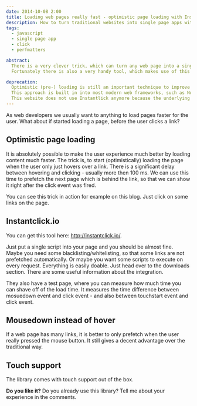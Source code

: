 ```yaml
---
date: 2014-10-08 2:00
title: Loading web pages really fast - optimistic page loading with Instantclick.io
description: How to turn traditional websites into single page apps with Instantclick.io
tags:
  - javascript
  - single page app
  - click
  - perfmatters

abstract:
  There is a very clever trick, which can turn any web page into a single page app. Without requiring you to do any significant work.
  Fortunately there is also a very handy tool, which makes use of this trick and does a great job.

deprecation:
  Optimistic (pre-) loading is still an important technique to improve web performance.
  This approach is built in into most modern web frameworks, such as Nuxt.js, Next.js, Sapper/Svelte and many more.
  This website does not use Instantlick anymore because the underlying web framework supports it out of the box.
---
```


As web developers we usually want to anything to load pages faster for the user. What about if started loading a page, before the user clicks a link?

## Optimistic page loading

It is absolutely possible to make the user experience much better by loading content much faster.
The trick is, to start (optimistically) loading the page when the user only just hovers over a link.
There is a significant delay between hovering and clicking - usually more then 100 ms.
We can use this time to prefetch the next page which is behind the link, so that we can show it right after the click event was fired.

You can see this trick in action for example on this blog. Just click on some links on the page.

## Instantclick.io

You can get this tool here: http://instantclick.io/.

Just put a single script into your page and you should be almost fine. Maybe you need some blacklisting/whitelisting,
so that some links are not prefetched automatically. Or maybe you want some scripts to execute on every request.
Everything is easily doable. Just head over to the downloads section. There are some useful information about the integration.

They also have a test page, where you can measure how much time you can shave off of the load time.
It measures the time difference between mosuedown event and click event - and also between touchstart event and click event.

## Mousedown instead of hover

If a web page has many links, it is better to only prefetch when the user really pressed the mouse button.
It still gives a decent advantage over the traditional way.

## Touch support

The library comes with touch support out of the box.

**Do you like it?** Do you already use this library? Tell me about your experience in the comments.
